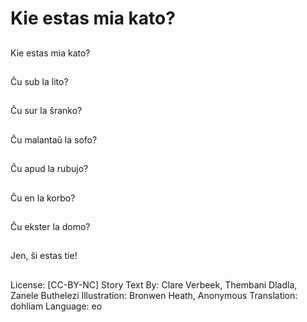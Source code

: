 # Kie estas mia kato?

##
Kie estas mia kato?

##
Ĉu sub la lito?

##
Ĉu sur la ŝranko?

##
Ĉu malantaŭ la sofo?

##
Ĉu apud la rubujo?

##
Ĉu en la korbo?

##
Ĉu ekster la domo?

##
Jen, ŝi estas tie!

##
License: [CC-BY-NC]
Story Text By: Clare Verbeek, Thembani Dladla, Zanele Buthelezi
Illustration: Bronwen Heath, Anonymous
Translation: dohliam
Language: eo
